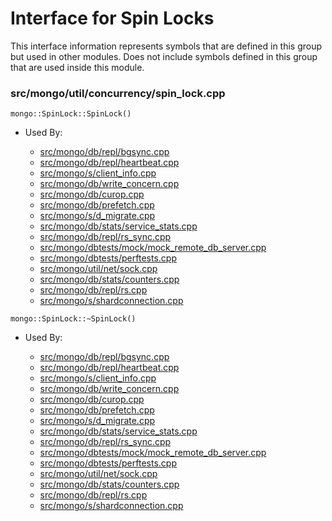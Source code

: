 
# Interface for Spin Locks
This interface information represents symbols that are defined in this group but used in other modules.  Does not include symbols defined in this group that are used inside this module.

### src/mongo/util/concurrency/spin\_lock.cpp

<div></div>

    mongo::SpinLock::SpinLock()

- Used By:

    - [src/mongo/db/repl/bgsync.cpp](../../../../replication/data\_sync)
    - [src/mongo/db/repl/heartbeat.cpp](../../../../replication/replica\_set\_state)
    - [src/mongo/s/client\_info.cpp](../../../../queries/client\_and\_operation\_tracking)
    - [src/mongo/db/write\_concern.cpp](../../../../replication/write\_concern)
    - [src/mongo/db/curop.cpp](../../../../queries/client\_and\_operation\_tracking)
    - [src/mongo/db/prefetch.cpp](../../../../storage/page\_fault\_utilities)
    - [src/mongo/s/d\_migrate.cpp](../../../../sharding/chunk\_management)
    - [src/mongo/db/stats/service\_stats.cpp](../../../../dead\_code/dead\_code)
    - [src/mongo/db/repl/rs\_sync.cpp](../../../../replication/data\_sync)
    - [src/mongo/dbtests/mock/mock\_remote\_db\_server.cpp](../../../../tests/unit\_tests)
    - [src/mongo/dbtests/perftests.cpp](../../../../tests/unit\_tests)
    - [src/mongo/util/net/sock.cpp](../../../../network/network\_core)
    - [src/mongo/db/stats/counters.cpp](../../../../utilities/utilities)
    - [src/mongo/db/repl/rs.cpp](../../../../replication/replica\_set\_state)
    - [src/mongo/s/shardconnection.cpp](../../../../sharding/shard\_abstraction)

<div></div>

    mongo::SpinLock::~SpinLock()

- Used By:

    - [src/mongo/db/repl/bgsync.cpp](../../../../replication/data\_sync)
    - [src/mongo/db/repl/heartbeat.cpp](../../../../replication/replica\_set\_state)
    - [src/mongo/s/client\_info.cpp](../../../../queries/client\_and\_operation\_tracking)
    - [src/mongo/db/write\_concern.cpp](../../../../replication/write\_concern)
    - [src/mongo/db/curop.cpp](../../../../queries/client\_and\_operation\_tracking)
    - [src/mongo/db/prefetch.cpp](../../../../storage/page\_fault\_utilities)
    - [src/mongo/s/d\_migrate.cpp](../../../../sharding/chunk\_management)
    - [src/mongo/db/stats/service\_stats.cpp](../../../../dead\_code/dead\_code)
    - [src/mongo/db/repl/rs\_sync.cpp](../../../../replication/data\_sync)
    - [src/mongo/dbtests/mock/mock\_remote\_db\_server.cpp](../../../../tests/unit\_tests)
    - [src/mongo/dbtests/perftests.cpp](../../../../tests/unit\_tests)
    - [src/mongo/util/net/sock.cpp](../../../../network/network\_core)
    - [src/mongo/db/stats/counters.cpp](../../../../utilities/utilities)
    - [src/mongo/db/repl/rs.cpp](../../../../replication/replica\_set\_state)
    - [src/mongo/s/shardconnection.cpp](../../../../sharding/shard\_abstraction)
